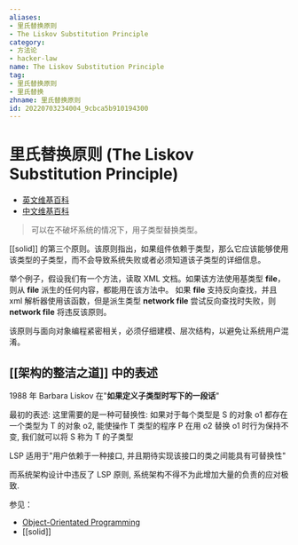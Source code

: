 ```yaml
---
aliases:
- 里氏替换原则
- The Liskov Substitution Principle
category:
- 方法论
- hacker-law
name: The Liskov Substitution Principle
tag:
- 里氏替换原则
- 里氏替换
zhname: 里氏替换原则
id: 20220703234004_9cbca5b910194300
---
```


# 里氏替换原则 (The Liskov Substitution Principle)

- [英文维基百科](https://en.wikipedia.org/wiki/Liskov_substitution_principle)
- [中文维基百科](https://zh.wikipedia.org/wiki/%E9%87%8C%E6%B0%8F%E6%9B%BF%E6%8D%A2%E5%8E%9F%E5%88%99)

> 可以在不破坏系统的情况下，用子类型替换类型。

[[solid]] 的第三个原则。该原则指出，如果组件依赖于类型，那么它应该能够使用该类型的子类型，而不会导致系统失败或者必须知道该子类型的详细信息。

举个例子，假设我们有一个方法，读取 XML 文档。如果该方法使用基类型 **file**，则从 **file** 派生的任何内容，都能用在该方法中。 如果 **file** 支持反向查找，并且 xml 解析器使用该函数，但是派生类型 **network file** 尝试反向查找时失败，则 **network file** 将违反该原则。

该原则与面向对象编程紧密相关，必须仔细建模、层次结构，以避免让系统用户混淆。

## [[架构的整洁之道]] 中的表述

1988 年 Barbara Liskov 在"**如果定义子类型时写下的一段话**"

最初的表述: 这里需要的是一种可替换性: 如果对于每个类型是 S 的对象 o1 都存在一个类型为 T 的对象 o2, 能使操作 T 类型的程序 P 在用 o2 替换 o1 时行为保持不变, 我们就可以将 S 称为 T 的子类型

LSP 适用于"用户依赖于一种接口, 并且期待实现该接口的类之间能具有可替换性"

而系统架构设计中违反了 LSP 原则, 系统架构不得不为此增加大量的负责的应对极致.

参见：

- [Object-Orientated Programming](#todo)
- [[solid]]
